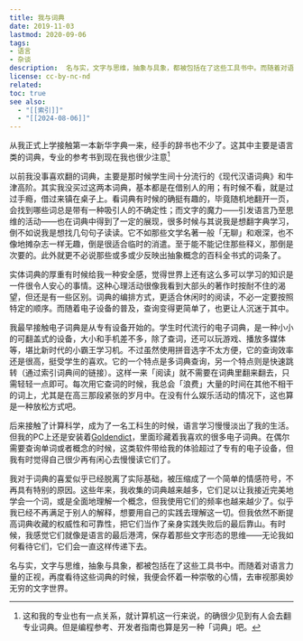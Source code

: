 ```yaml
---
title: 我与词典
date: 2019-11-03
lastmod: 2020-09-06
tags: 
- 语言
- 杂谈
description:  名与实，文字与思维，抽象与具象，都被包括在了这些工具书中。而随着对语言力量的正视，再度看待这些词典的时候，我便会怀着一种崇敬的心情，去审视那奥妙无穷的文字世界。
license: cc-by-nc-nd
related: 
toc: true
see also:
  - "[[索引]]"
  - "[[2024-08-06]]"
---
```


从我正式上学接触第一本新华字典一来，经手的辞书也不少了。这其中主要是语言类的词典，专业的参考书到现在我也很少注意[^1]

以前我没事喜欢翻的词典，主要是那时候学生间十分流行的《现代汉语词典》和牛津高阶。其实我没买过这两本词典，基本都是在借别人的用；有时候不看，就是过过手瘾，借过来镇在桌子上。看词典有时候的确挺有趣的，毕竟随机地翻开一页，会找到哪些词总是带有一种吸引人的不确定性；而文字的魔力——引发语言乃至思维的活动——也在词典中得到了一定的展现，很多时候与其说我是想翻字典学习，倒不如说我是想找几句句子读读。它不如那些文学名著一般「无聊」和艰深，也不像地摊杂志一样无趣，倒是很适合临时的消遣。至于能不能记住那些释义，那倒是次要的。此外就更不必说那些或多或少反映出抽象概念的百科全书式的词条了。

实体词典的厚重有时候给我一种安全感，觉得世界上还有这么多可以学习的知识是一件很令人安心的事情。这种心理活动很像我看到大部头的著作时按耐不住的渴望，但还是有一些区别。词典的编排方式，更适合休闲时的阅读，不必一定要按照特定的顺序。而随着电子设备的普及，查询变得更简单了，也更让人沉迷于其中。

我最早接触电子词典是从专有设备开始的。学生时代流行的电子词典，是一种小小的可翻盖式的设备，大小和手机差不多，除了查词，还可以玩游戏、播放多媒体等，堪比新时代的小霸王学习机。不过虽然使用拼音选字不太方便，它的查询效率还是很高，挺受学生的喜欢。它的一个特点是多词典查询，另一个特点则是快速跳转（通过索引词典间的链接）。这样一来「阅读」就不需要在词典里翻来翻去，只需轻轻一点即可。每次用它查词的时候，我总会「浪费」大量的时间在其他不相干的词上，尤其是在高三那段紧张的岁月中。在没有什么娱乐活动的情况下，这也算是一种放松方式吧。

后来接触了计算科学，成为了一名工科生的时候，语言学习慢慢淡出了我的生活。但我的PC上还是安装着[Goldendict](https://github.com/goldendict/goldendict)，里面珍藏着我喜欢的很多电子词典。在偶尔需要查询单词或者概念的时候，这类软件带给我的体验超过了专有的电子设备，但我有时觉得自己很少再有闲心去慢慢读它们了。

我对于词典的喜爱似乎已经脱离了实际基础，被压缩成了一个简单的情感符号，不再具有特别的原因。这些年来，我收集的词典越来越多，它们足以让我接近完美地学会一个词，或是全面地理解一个概念，但我使用它们的频率也越来越少了。似乎我已经不再满足于别人的解释，想要用自己的实践去理解这一切。但我依然不断提高词典收藏的权威性和可靠性，把它们当作了亲身实践失败后的最后靠山。有时候，我感觉它们就像是语言的最后港湾，保存着那些文字形态的思维——无论我如何看待它们，它们会一直这样传递下去。

名与实，文字与思维，抽象与具象，都被包括在了这些工具书中。而随着对语言力量的正视，再度看待这些词典的时候，我便会怀着一种崇敬的心情，去审视那奥妙无穷的文字世界。

[^1]: 这和我的专业也有一点关系，就计算机这一行来说，的确很少见到有人会去翻专业词典。但是编程参考、开发者指南也算是另一种「词典」吧。